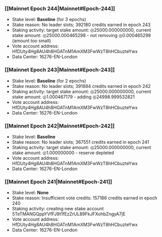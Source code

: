 ### [[Mainnet Epoch 244|Mainnet#Epoch-244]]
* Stake level: **Baseline** (for 3 epochs)
* Stake reason: No leader slots; 392180 credits earned in epoch 243
* Staking activity: target stake amount: ◎25000.000000000, current stake amount: ◎25000.000465298 - not removing ◎0.000465298 (amount too small)
* Vote account address: HfDUty4Hg8AU4h8HGATnM1AmXM3FwWzT8hHCbuzteYwx
* Data Center: 16276-EN-London
### [[Mainnet Epoch 243|Mainnet#Epoch-243]]
* Stake level: **Baseline** (for 2 epochs)
* Stake reason: No leader slots; 391884 credits earned in epoch 242
* Staking activity: target stake amount: ◎25000.000000000, current stake amount: ◎1.000467179 - adding ◎24998.999532821
* Vote account address: HfDUty4Hg8AU4h8HGATnM1AmXM3FwWzT8hHCbuzteYwx
* Data Center: 16276-EN-London
### [[Mainnet Epoch 242|Mainnet#Epoch-242]]
* Stake level: **Baseline**
* Stake reason: No leader slots; 367551 credits earned in epoch 241
* Staking activity: target stake amount: ◎25000.000000000, current stake amount: ◎1.000000000 - reserve depleted
* Vote account address: HfDUty4Hg8AU4h8HGATnM1AmXM3FwWzT8hHCbuzteYwx
* Data Center: 16276-EN-London
### [[Mainnet Epoch 241|Mainnet#Epoch-241]]
* Stake level: **None**
* Stake reason: Insufficient vote credits: 157186 credits earned in epoch 240
* Staking activity: creating new stake account 5TeTMANGQppYVfFJ9t1fEzZrUL89FkJFXohbZngyA7jE
* Vote account address: HfDUty4Hg8AU4h8HGATnM1AmXM3FwWzT8hHCbuzteYwx
* Data Center: 16276-EN-London